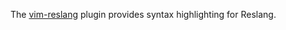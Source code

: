 The [vim-reslang](https://github.com/njaczko/vim-reslang) plugin provides syntax highlighting for Reslang.

